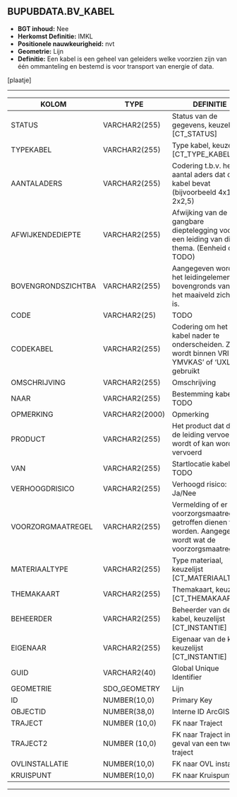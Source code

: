 ﻿## BUPUBDATA.BV_KABEL


* __BGT inhoud:__ Nee
* __Herkomst Definitie:__ IMKL
* __Positionele nauwkeurigheid:__ nvt
* __Geometrie:__ Lijn
* __Definitie:__ Een kabel is een geheel van geleiders welke voorzien zijn van één ommanteling en bestemd is voor transport van energie of data.

[plaatje]

***

|KOLOM                           	|TYPE          	|DEFINITIE|
|------                          	|----          	|-----    |
|STATUS                          	|VARCHAR2(255) 	|Status van de gegevens, keuzelijst [CT_STATUS]|
|TYPEKABEL                       	|VARCHAR2(255) 	|Type kabel, keuzelijst [CT_TYPE_KABEL]|
|AANTALADERS                     	|VARCHAR2(255) 	|Codering t.b.v. het aantal aders dat de kabel bevat (bijvoorbeeld 4x1,5 of 2x2,5)|
|AFWIJKENDEDIEPTE                	|VARCHAR2(255) 	|Afwijking van de gangbare dieptelegging voor een leiding van dit thema. (Eenheid cm? TODO)|
|BOVENGRONDSZICHTBA              	|VARCHAR2(255) 	|Aangegeven wordt of het leidingelement bovengronds vanaf het maaiveld zichtbaar is.|
|CODE                            	|VARCHAR2(25)  	|TODO|
|CODEKABEL                       	|VARCHAR2(255) 	|Codering om het type kabel nader te onderscheiden. Zo wordt binnen VRI ‘VO-YMVKAS’ of ‘UXL’ gebruikt|
|OMSCHRIJVING                    	|VARCHAR2(255) 	|Omschrijving|
|NAAR                            	|VARCHAR2(255) 	|Bestemming kabel TODO|
|OPMERKING                       	|VARCHAR2(2000)	|Opmerking|
|PRODUCT                         	|VARCHAR2(255) 	|Het product dat door de leiding vervoerd wordt of kan worden vervoerd|
|VAN                             	|VARCHAR2(255) 	|Startlocatie kabel TODO|
|VERHOOGDRISICO                  	|VARCHAR2(255) 	|Verhoogd risico: Ja/Nee|
|VOORZORGMAATREGEL               	|VARCHAR2(255) 	|Vermelding of er voorzorgsmaatregelen getroffen dienen te worden. Aangegeven wordt wat de voorzorgsmaatregel is|
|MATERIAALTYPE                   	|VARCHAR2(255)  |Type materiaal, keuzelijst [CT_MATERIAALTYPE]|
|THEMAKAART                      	|VARCHAR2(255) 	|Themakaart, keuzelijst [CT_THEMAKAART]|
|BEHEERDER                       	|VARCHAR2(255) 	|Beheerder van de kabel, keuzelijst [CT_INSTANTIE]|
|EIGENAAR                        	|VARCHAR2(255) 	|Eigenaar van de kabel, keuzelijst [CT_INSTANTIE]|
|GUID                            	|VARCHAR2(40)  	|Global Unique Identifier|
|GEOMETRIE                       	|SDO_GEOMETRY  	|Lijn|
|ID                              	|NUMBER(10,0)  	|Primary Key|
|OBJECTID                        	|NUMBER(38,0)   |Interne ID ArcGIS|
|TRAJECT							|NUMBER (10,0)	|FK naar Traject|
|TRAJECT2							|NUMBER (10,0)	|FK naar Traject in het geval van een tweede traject|
|OVLINSTALLATIE                  	|NUMBER(10,0)  	|FK naar OVL installatie|
|KRUISPUNT                       	|NUMBER(10,0)  	|FK naar Kruispunt|

***